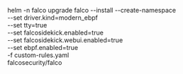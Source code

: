 helm -n falco upgrade falco --install --create-namespace \
    --set driver.kind=modern_ebpf \
    --set tty=true \
    --set falcosidekick.enabled=true \
    --set falcosidekick.webui.enabled=true \
    --set ebpf.enabled=true \
    -f custom-rules.yaml \
    falcosecurity/falco
